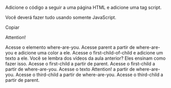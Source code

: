 Adicione o código a seguir a uma página HTML e adicione uma tag script. 

Você deverá fazer tudo usando somente JavaScript.

Copiar
<main id="parent-of-parent">
  <section id="parent">
    <section id="first-child"></section>
    <section id="where-are-you">
      <section id="first-child-of-child"></section>
    </section>
    Attention!
    <section id="third-child"></section>
    <section id="fourth-and-last-child"></section>
  </section>
</main>

Acesse o elemento where-are-you.
Acesse parent a partir de where-are-you e adicione uma color a ele.
Acesse o first-child-of-child e adicione um texto a ele. Você se lembra dos vídeos da aula anterior? Eles ensinam como fazer isso.
Acesse o first-child a partir de parent.
Acesse o first-child a partir de where-are-you.
Acesse o texto Attention! a partir de where-are-you.
Acesse o third-child a partir de where-are-you.
Acesse o third-child a partir de parent.
